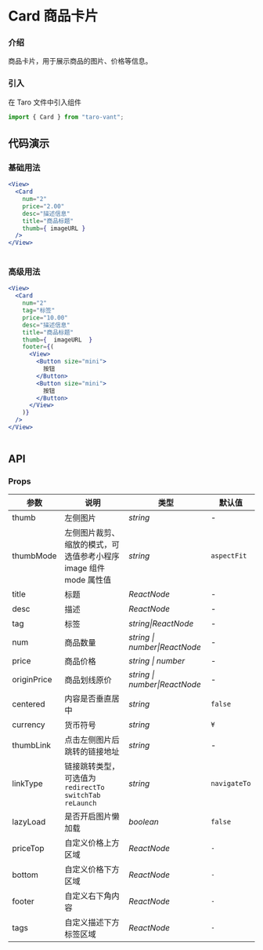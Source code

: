# Card 商品卡片

### 介绍

商品卡片，用于展示商品的图片、价格等信息。

### 引入

在 Taro 文件中引入组件

```js
import { Card } from "taro-vant"; 
```

## 代码演示

### 基础用法

```jsx
<View>
  <Card
    num="2"
    price="2.00"
    desc="描述信息"
    title="商品标题"
    thumb={ imageURL }
  />
</View>
 
```

### 高级用法


```jsx
<View>
  <Card
    num="2"
    tag="标签"
    price="10.00"
    desc="描述信息"
    title="商品标题"
    thumb={  imageURL  }
    footer={(
      <View>
        <Button size="mini">
          按钮
        </Button>
        <Button size="mini">
          按钮
        </Button>
      </View>
    )}
  />
</View>
 
```

## API

### Props

|  参数  | 说明 | 类型 | 默认值 |
| --- | --- | --- | --- |
|  thumb  | 左侧图片 | _string_ | - |
|  thumbMode  | 左侧图片裁剪、缩放的模式，可选值参考小程序 image 组件 mode 属性值 | _string_ | `aspectFit` |
|  title  | 标题 | _ReactNode_ | - |
|  desc  | 描述 | _ReactNode_ | - |
|  tag  | 标签 | _string\|ReactNode_ | - |
|  num  | 商品数量 | _string \| number\|ReactNode_ | - |
|  price  | 商品价格 | _string \| number_ | - |
|  originPrice  | 商品划线原价 | _string \| number\|ReactNode_ | - |
|  centered  | 内容是否垂直居中 | _string_ | `false` |
|  currency  | 货币符号 | _string_ | `¥` |
|  thumbLink  | 点击左侧图片后跳转的链接地址 | _string_ | - |
|  linkType  | 链接跳转类型，可选值为 `redirectTo` `switchTab` `reLaunch` | _string_ | `navigateTo` |
|  lazyLoad  | 是否开启图片懒加载 | _boolean_ | `false` |
|  priceTop  | 自定义价格上方区域 | _ReactNode_ | `-` |
|  bottom  | 自定义价格下方区域 | _ReactNode_ | `-` |
|  footer   | 自定义右下角内容 | _ReactNode_ | `-` |
|  tags  | 自定义描述下方标签区域 | _ReactNode_ | `-` |




